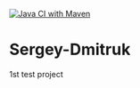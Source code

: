[![Java CI with Maven](https://github.com/Brest-Java-Course-2021-2/Sergey-Dmitruk/actions/workflows/maven.yml/badge.svg?branch=main)](https://github.com/Brest-Java-Course-2021-2/Sergey-Dmitruk/actions/workflows/maven.yml)

# Sergey-Dmitruk
1st test project
